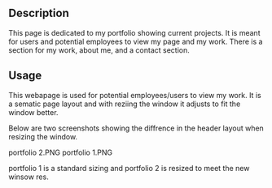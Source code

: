 ## Description



This page is dedicated to my portfolio showing current projects. It is meant for users and potential employees to view my page and my work. 
There is a section for my work, about me, and a contact section.




## Usage
This webapage is used for potential employees/users to view my work. It is a sematic page layout and with reziing the window it adjusts to fit the window better. 

Below are two screenshots showing the diffrence in the header layout when resizing the window.

portfolio 2.PNG
portfolio 1.PNG

portfolio 1 is a standard sizing and portfolio 2 is resized to meet the new winsow res.
